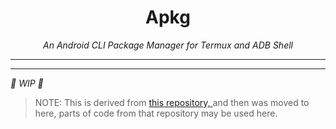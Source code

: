 <div align="center">
<h1> Apkg </h1>
<em> An Android CLI Package Manager for Termux and ADB Shell </em>
</div>

***
***

*🚧 WIP 🚧*

> NOTE: This is derived from <a href="https://github.com/Bikoil/ApkCLI"> this repository, </a> and then was moved to here, parts of code from that repository may be used here.
